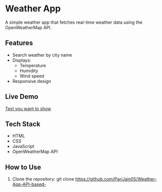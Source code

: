 # Weather App
A simple weather app that fetches real-time weather data using the OpenWeatherMap API.

## Features
- Search weather by city name
- Displays:
   - Temperature
   - Humidity
   - Wind speed
- Responsive design

 ## Live Demo
 [Text you want to show](https://parijain05.github.io/Weather-App-API-based-/)


 ## Tech Stack
 - HTML
 - CSS
 - JavaScript
 - OpenWeatherMap API

## How to Use
1. Clone the repository:
   git clone https://github.com/PariJain05/Weather-App-API-based-

 
